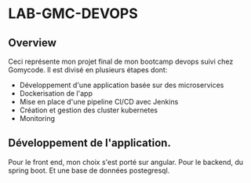 # LAB-GMC-DEVOPS

## Overview

Ceci représente mon projet final de mon bootcamp devops suivi chez Gomycode.
Il est divisé en plusieurs étapes dont:

- Développement d'une application basée sur des microservices
- Dockerisation de l'app
- Mise en place d'une pipeline CI/CD avec Jenkins
- Création et gestion des cluster kubernetes
- Monitoring

## Développement de l'application.

Pour le front end, mon choix s'est porté sur angular.
Pour le backend, du spring boot.
Et une base de données postegresql.
